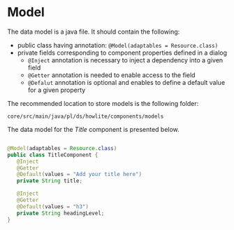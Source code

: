 # Model

The data model is a java file. It should contain the following:

- public class having annotation: `@Model(adaptables = Resource.class)`
- private fields corresponding to component properties defined in a dialog
    - `@Inject` annotation is necessary to inject a dependency into a given field
    - `@Getter` annotation is needed to enable access to the field
    - `@Defalut` annotation is optional and enables to define a default value for a given property 

The recommended location to store models is the following folder:

```
core/src/main/java/pl/ds/howlite/components/models
```

The data model for the _Title_ component is presented below. 

``` java title="//core/src/main/java/pl/ds/howlite/components/models/TitleComponent.java"

@Model(adaptables = Resource.class)
public class TitleComponent {
   @Inject
   @Getter
   @Default(values = "Add your title here")
   private String title;

   @Inject
   @Getter
   @Default(values = "h3")
   private String headingLevel;
}
```
